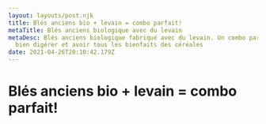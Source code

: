 ```yaml
---
layout: layouts/post.njk
title: Blés anciens bio + levain = combo parfait!
metaTitle: Blés anciens biologique avec du levain
metaDesc: Blés anciens biologique fabriqué avec du levain. Un combo parfait pour
  bien digérer et avoir tous les bienfaits des céréales
date: 2021-04-26T20:10:42.179Z
---
```

# Blés anciens bio + levain = combo parfait!